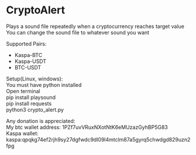 # CryptoAlert
Plays a sound file repeatedly when a cryptocurrency reaches target value<br />
You can change the sound file to whatever sound you want

Supported Pairs:
- Kaspa-BTC
- Kaspa-USDT
- BTC-USDT


Setup(Linux, windows):<br />
You must have python installed<br />
Open terminal<br />
pip install playsound<br />
pip install requests<br />
python3 crypto_alert.py



Any donation is appreciated:<br />
My btc wallet address: 1PZf7uvVRuxNXotNtK6eMUzazGyhBP5G83<br />
Kaspa wallet: kaspa:qpqkg74ef2rjh9sy27dgfwdc9dl09l4mtclm87a5gyrq5chwdgd829uzn2fpg
